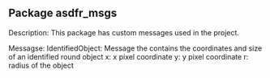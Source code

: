 Package asdfr_msgs
-----------------------------------------------
Description: This package has custom messages used in the project.

Messagse:
        IdentifiedObject: Message the contains the coordinates and size of an identified round object
                x: x pixel coordinate
                y: y pixel coordinate
                r: radius of the object
